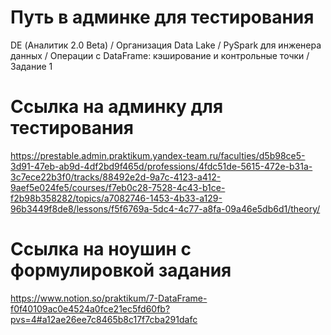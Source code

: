 # Путь в админке для тестирования
DE (Аналитик 2.0 Beta) / Организация Data Lake / PySpark для инженера данных / Операции с DataFrame: кэширование и контрольные точки / Задание 1

# Ссылка на админку для тестирования
https://prestable.admin.praktikum.yandex-team.ru/faculties/d5b98ce5-3d91-47eb-ab9d-4df2bd9f465d/professions/4fdc51de-5615-472e-b31a-3c7ece22b3f0/tracks/88492e2d-9a7c-4123-a412-9aef5e024fe5/courses/f7eb0c28-7528-4c43-b1ce-f2b98b358282/topics/a7082746-1453-4b33-a129-96b3449f8de8/lessons/f5f6769a-5dc4-4c77-a8fa-09a46e5db6d1/theory/

# Ссылка на ноушин с формулировкой задания
https://www.notion.so/praktikum/7-DataFrame-f0f40109ac0e4524a0fce21ec5fd60fb?pvs=4#a12ae26ee7c8465b8c17f7cba291dafc

